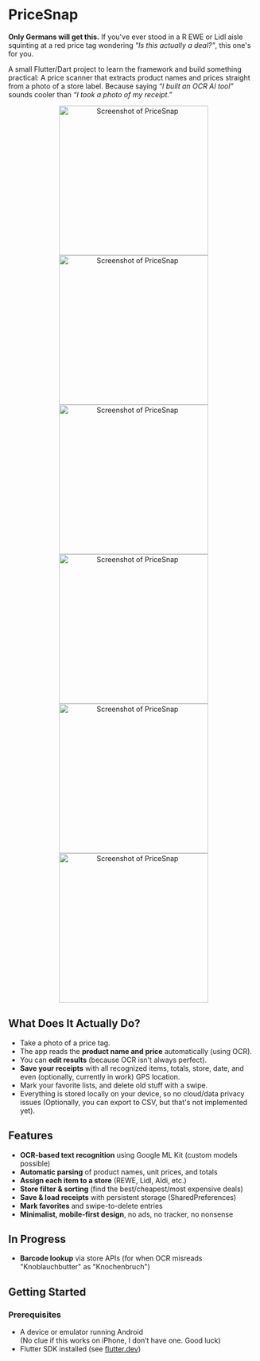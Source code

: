# PriceSnap

**Only Germans will get this.**
If you've ever stood in a R EWE or Lidl aisle squinting at a red price tag wondering *"Is this actually a deal?"*, this one's for you.

A small Flutter/Dart project to learn the framework and build something practical:
A price scanner that extracts product names and prices straight from a photo of a store label. Because saying *“I built an OCR AI tool”* sounds cooler than *“I took a photo of my receipt.”*

<div align="center">
    <img src="images/Screenshot_20250625_194153.jpg" alt="Screenshot of PriceSnap" width="300">
    <img src="images/Screenshot_20250625_194209.jpg" alt="Screenshot of PriceSnap" width="300">
    <img src="images/Screenshot_20250625_194727.jpg" alt="Screenshot of PriceSnap" width="300">
    <img src="images/Screenshot_20250625_201235.jpg" alt="Screenshot of PriceSnap" width="300">
    <img src="images/Screenshot_20250625_201754.jpg" alt="Screenshot of PriceSnap" width="300">
    <img src="images/Screenshot_20250625_201823.jpg" alt="Screenshot of PriceSnap" width="300">
</div>

## What Does It Actually Do?

- Take a photo of a price tag.
- The app reads the **product name and price** automatically (using OCR).
- You can **edit results** (because OCR isn't always perfect).
- **Save your receipts** with all recognized items, totals, store, date, and even (optionally, currently in work) GPS location.
- Mark your favorite lists, and delete old stuff with a swipe.
- Everything is stored locally on your device, so no cloud/data privacy issues (Optionally, you can export to CSV, but that's not implemented yet).

## Features

- **OCR-based text recognition** using Google ML Kit (custom models possible)
- **Automatic parsing** of product names, unit prices, and totals
- **Assign each item to a store** (REWE, Lidl, Aldi, etc.)
- **Store filter & sorting** (find the best/cheapest/most expensive deals)
- **Save & load receipts** with persistent storage (SharedPreferences)
- **Mark favorites** and swipe-to-delete entries
- **Minimalist, mobile-first design**, no ads, no tracker, no nonsense

## In Progress
- **Barcode lookup** via store APIs (for when OCR misreads "Knoblauchbutter" as "Knochenbruch")

## Getting Started

### Prerequisites

- A device or emulator running Android  
  (No clue if this works on iPhone, I don’t have one. Good luck)
- Flutter SDK installed (see [flutter.dev](https://flutter.dev/docs/get-started/install))